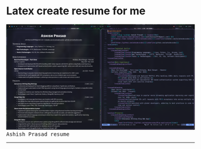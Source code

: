 # Latex create resume for me

<kbd>
   <img src="assets/screenshort.png">
   <kbd>Ashish Prasad resume</kbd>
</kbd>

----------


